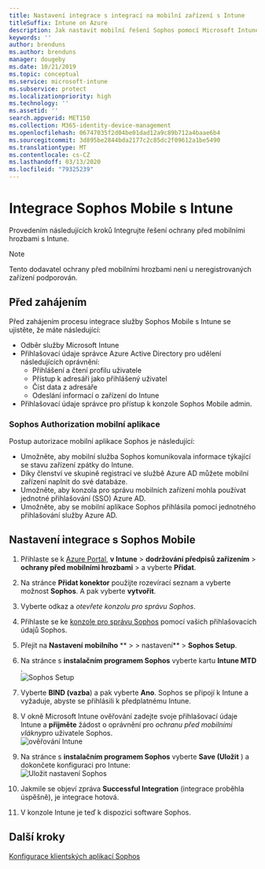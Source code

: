 ```yaml
---
title: Nastavení integrace s integrací na mobilní zařízení s Intune
titleSuffix: Intune on Azure
description: Jak nastavit mobilní řešení Sophos pomocí Microsoft Intune pro řízení přístupu mobilních zařízení k firemním prostředkům.
keywords: ''
author: brenduns
ms.author: brenduns
manager: dougeby
ms.date: 10/21/2019
ms.topic: conceptual
ms.service: microsoft-intune
ms.subservice: protect
ms.localizationpriority: high
ms.technology: ''
ms.assetid: ''
search.appverid: MET150
ms.collection: M365-identity-device-management
ms.openlocfilehash: 06747035f2d04be01dad12a9c89b712a4baae6b4
ms.sourcegitcommit: 3d895be2844bda2177c2c85dc2f09612a1be5490
ms.translationtype: MT
ms.contentlocale: cs-CZ
ms.lasthandoff: 03/13/2020
ms.locfileid: "79325239"
---
```

# <a name="integrate-sophos-mobile-with-intune"></a>Integrace Sophos Mobile s Intune  

Provedením následujících kroků Integrujte řešení ochrany před mobilními hrozbami s Intune.  

> [!NOTE]
> Tento dodavatel ochrany před mobilními hrozbami není u neregistrovaných zařízení podporován.

## <a name="before-you-begin"></a>Před zahájením  

Před zahájením procesu integrace služby Sophos Mobile s Intune se ujistěte, že máte následující:  
- Odběr služby Microsoft Intune  
- Přihlašovací údaje správce Azure Active Directory pro udělení následujících oprávnění:  
  - Přihlášení a čtení profilu uživatele  
  - Přístup k adresáři jako přihlášený uživatel  
  - Číst data z adresáře  
  - Odeslání informací o zařízení do Intune  
- Přihlašovací údaje správce pro přístup k konzole Sophos Mobile admin.  


### <a name="sophos-mobile-app-authorization"></a>Sophos Authorization mobilní aplikace  
  
Postup autorizace mobilní aplikace Sophos je následující:  
- Umožněte, aby mobilní služba Sophos komunikovala informace týkající se stavu zařízení zpátky do Intune.  
- Díky členství ve skupině registrací ve službě Azure AD můžete mobilní zařízení naplnit do své databáze.  
- Umožněte, aby konzola pro správu mobilních zařízení mohla používat jednotné přihlašování (SSO) Azure AD.  
- Umožněte, aby se mobilní aplikace Sophos přihlásila pomocí jednotného přihlašování služby Azure AD.  


## <a name="to-set-up-sophos-mobile-integration"></a>Nastavení integrace s Sophos Mobile  

1. Přihlaste se k [Azure Portal]( https://portal.azure.com/), **v Intune** > **dodržování předpisů zařízením** > **ochrany před mobilními hrozbami** > a vyberte **Přidat**.  
2. Na stránce **Přidat konektor** použijte rozevírací seznam a vyberte možnost **Sophos**. A pak vyberte **vytvořit**.  
3. Vyberte odkaz a *otevřete konzolu pro správu Sophos*.  
4. Přihlaste se ke [konzole pro správu Sophos](https://central.sophos.com/) pomocí vašich přihlašovacích údajů Sophos.  
5. Přejít na **Nastavení** **mobilního** ** >  > nastavení** > **Sophos Setup**.  
6. Na stránce s **instalačním programem Sophos** vyberte kartu **Intune MTD** .  
   ![Sophos Setup](./media/sophos-mtd-connector-integration/sophos-setup.png) 
 
7. Vyberte **BIND (vazba**) a pak vyberte **Ano**. Sophos se připojí k Intune a vyžaduje, abyste se přihlásili k předplatnému Intune. 
8. V okně Microsoft Intune ověřování zadejte svoje přihlašovací údaje Intune a **přijměte** žádost o oprávnění pro *ochranu před mobilními vlákny*pro uživatele Sophos.  
   ![ověřování Intune](./media/sophos-mtd-connector-integration/intune-authentication.png)

9. Na stránce s **instalačním programem Sophos** vyberte **Save (Uložit** ) a dokončete konfiguraci pro Intune:  
   ![Uložit nastavení Sophos](./media/sophos-mtd-connector-integration/save-sophos-configuration.png)  

1. Jakmile se objeví zpráva **Successful Integration** (integrace proběhla úspěšně), je integrace hotová.  
1. V konzole Intune je teď k dispozici software Sophos.  


## <a name="next-steps"></a>Další kroky  
[Konfigurace klientských aplikací Sophos](mtd-apps-ios-app-configuration-policy-add-assign.md)
